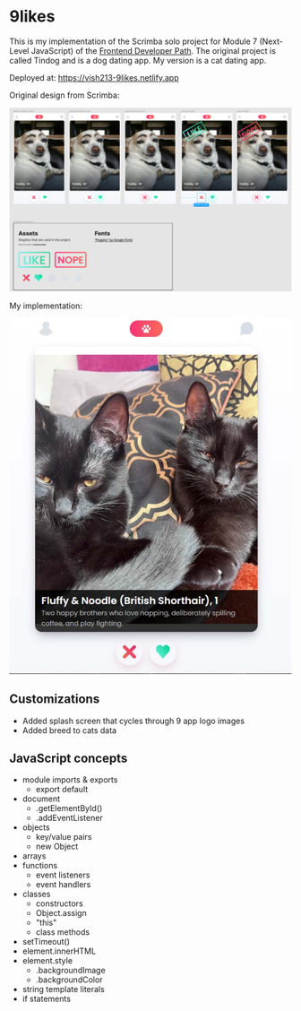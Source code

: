 # 9likes

This is my implementation of the Scrimba solo project for Module 7 (Next-Level JavaScript) of the [Frontend Developer Path](https://scrimba.com/learn/frontend). The original project is called Tindog and is a dog dating app. My version is a cat dating app.

Deployed at: https://vish213-9likes.netlify.app

Original design from Scrimba:

![](/images/scrimba-design.jpg)

My implementation:

![](/images/screenshot.jpg)

## Customizations

- Added splash screen that cycles through 9 app logo images
- Added breed to cats data

## JavaScript concepts

- module imports & exports
    - export default
- document
    - .getElementById()
    - .addEventListener
- objects
    - key/value pairs
    - new Object
- arrays
- functions
    - event listeners
    - event handlers
- classes
    - constructors
    - Object.assign
    - "this"
    - class methods
- setTimeout()
- element.innerHTML
- element.style
    - .backgroundImage
    - .backgroundColor
- string template literals
- if statements